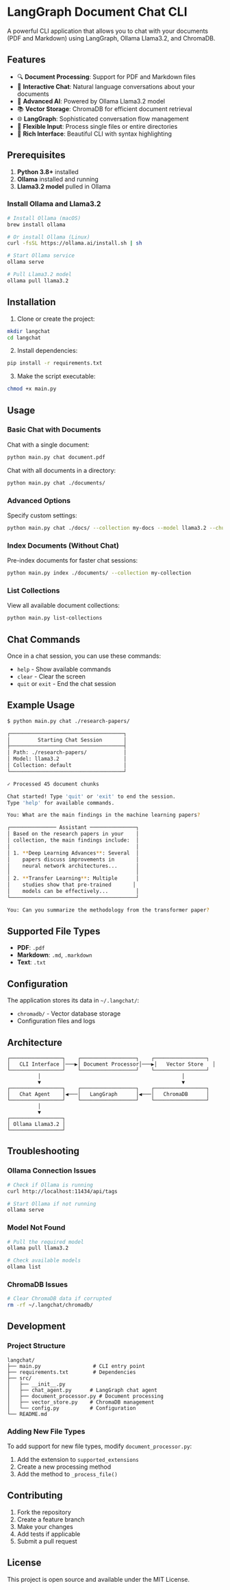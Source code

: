 # LangGraph Document Chat CLI

A powerful CLI application that allows you to chat with your documents (PDF and Markdown) using LangGraph, Ollama Llama3.2, and ChromaDB.

## Features

- 🔍 **Document Processing**: Support for PDF and Markdown files
- 💬 **Interactive Chat**: Natural language conversations about your documents
- 🧠 **Advanced AI**: Powered by Ollama Llama3.2 model
- 📚 **Vector Storage**: ChromaDB for efficient document retrieval
- 🌐 **LangGraph**: Sophisticated conversation flow management
- 📁 **Flexible Input**: Process single files or entire directories
- 🎨 **Rich Interface**: Beautiful CLI with syntax highlighting

## Prerequisites

1. **Python 3.8+** installed
2. **Ollama** installed and running
3. **Llama3.2 model** pulled in Ollama

### Install Ollama and Llama3.2

```bash
# Install Ollama (macOS)
brew install ollama

# Or install Ollama (Linux)
curl -fsSL https://ollama.ai/install.sh | sh

# Start Ollama service
ollama serve

# Pull Llama3.2 model
ollama pull llama3.2
```

## Installation

1. Clone or create the project:
```bash
mkdir langchat
cd langchat
```

2. Install dependencies:
```bash
pip install -r requirements.txt
```

3. Make the script executable:
```bash
chmod +x main.py
```

## Usage

### Basic Chat with Documents

Chat with a single document:
```bash
python main.py chat document.pdf
```

Chat with all documents in a directory:
```bash
python main.py chat ./documents/
```

### Advanced Options

Specify custom settings:
```bash
python main.py chat ./docs/ --collection my-docs --model llama3.2 --chunk-size 1500
```

### Index Documents (Without Chat)

Pre-index documents for faster chat sessions:
```bash
python main.py index ./documents/ --collection my-collection
```

### List Collections

View all available document collections:
```bash
python main.py list-collections
```

## Chat Commands

Once in a chat session, you can use these commands:

- `help` - Show available commands
- `clear` - Clear the screen
- `quit` or `exit` - End the chat session

## Example Usage

```bash
$ python main.py chat ./research-papers/

┌─────────────────────────────────────┐
│         Starting Chat Session       │
├─────────────────────────────────────┤
│ Path: ./research-papers/            │
│ Model: llama3.2                     │
│ Collection: default                 │
└─────────────────────────────────────┘

✓ Processed 45 document chunks

Chat started! Type 'quit' or 'exit' to end the session.
Type 'help' for available commands.

You: What are the main findings in the machine learning papers?

┌─────────────── Assistant ───────────────┐
│ Based on the research papers in your    │
│ collection, the main findings include:  │
│                                         │
│ 1. **Deep Learning Advances**: Several  │
│    papers discuss improvements in       │
│    neural network architectures...      │
│                                         │
│ 2. **Transfer Learning**: Multiple      │
│    studies show that pre-trained       │
│    models can be effectively...         │
└─────────────────────────────────────────┘

You: Can you summarize the methodology from the transformer paper?
```

## Supported File Types

- **PDF**: `.pdf`
- **Markdown**: `.md`, `.markdown`
- **Text**: `.txt`

## Configuration

The application stores its data in `~/.langchat/`:
- `chromadb/` - Vector database storage
- Configuration files and logs

## Architecture

```
┌─────────────────┐    ┌──────────────────┐    ┌─────────────────┐
│   CLI Interface │───▶│ Document Processor│───▶│   Vector Store   │
└─────────────────┘    └──────────────────┘    └─────────────────┘
          │                                              │
          ▼                                              ▼
┌─────────────────┐    ┌──────────────────┐    ┌─────────────────┐
│   Chat Agent    │◀───│   LangGraph      │◀───│   ChromaDB      │
└─────────────────┘    └──────────────────┘    └─────────────────┘
          │
          ▼
┌─────────────────┐
│ Ollama Llama3.2 │
└─────────────────┘
```

## Troubleshooting

### Ollama Connection Issues
```bash
# Check if Ollama is running
curl http://localhost:11434/api/tags

# Start Ollama if not running
ollama serve
```

### Model Not Found
```bash
# Pull the required model
ollama pull llama3.2

# Check available models
ollama list
```

### ChromaDB Issues
```bash
# Clear ChromaDB data if corrupted
rm -rf ~/.langchat/chromadb/
```

## Development

### Project Structure
```
langchat/
├── main.py                 # CLI entry point
├── requirements.txt        # Dependencies
├── src/
│   ├── __init__.py
│   ├── chat_agent.py      # LangGraph chat agent
│   ├── document_processor.py # Document processing
│   ├── vector_store.py    # ChromaDB management
│   └── config.py          # Configuration
└── README.md
```

### Adding New File Types

To add support for new file types, modify `document_processor.py`:

1. Add the extension to `supported_extensions`
2. Create a new processing method
3. Add the method to `_process_file()`

## Contributing

1. Fork the repository
2. Create a feature branch
3. Make your changes
4. Add tests if applicable
5. Submit a pull request

## License

This project is open source and available under the MIT License.